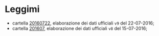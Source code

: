 # Leggimi

- cartella [20160722](./20160722), elaborazione dei dati ufficiali `v9` del 22-07-2016;
- cartella [201607](./201607), elaborazione dei dati ufficiali `v8` del 15-07-2016;